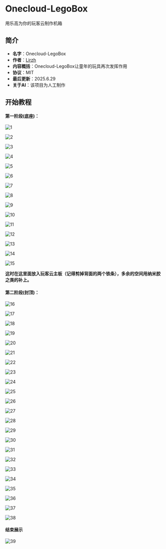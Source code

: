 # Onecloud-LegoBox
用乐高为你的玩客云制作机箱

## 简介

- **名字**：Onecloud-LegoBox
- **作者**：[Lirzh](https://github.com/lirzh)
- **内容概括**：Onecloud-LegoBox让童年的玩具再次发挥作用
- **协议**：MIT
- **最后更新**：2025.6.29
- **关于AI**：该项目为人工制作

## 开始教程

#### 第一阶段(底座)：

![1](picture/微信图片_20250629160214_2.jpg)



![2](picture/微信图片_20250629160211_36.jpg)

![3](picture/微信图片_20250629160214_4.jpg)

![4](picture/微信图片_20250629160214_5.jpg)

![5](picture/微信图片_20250629160214_6.jpg)

![6](picture/微信图片_20250629160214_7.jpg)

![7](picture/微信图片_20250629160214_8.jpg)

![8](picture/微信图片_20250629160214_9.jpg)

![9](picture/微信图片_20250629160213_10.jpg)

![10](picture/微信图片_20250629160213_11.jpg)

![11](picture/微信图片_20250629160213_12.jpg)

![12](picture/微信图片_20250629160213_13.jpg)

![13](picture/微信图片_20250629160213_14.jpg)

![14](picture/微信图片_20250629160213_15.jpg)

![15](picture/微信图片_20250629160213_16.jpg)

**这时在这里面放入玩客云主板（记得剪掉背面的两个铁条），多余的空间用纳米胶之类的补上。**

#### 第二阶段(封顶)：

![16](picture/微信图片_20250629160213_17.jpg)

![17](picture/微信图片_20250629160213_18.jpg)

![18](picture/微信图片_20250629160213_19.jpg)

![19](picture/微信图片_20250629160213_20.jpg)

![20](picture/微信图片_20250629160213_21.jpg)

![21](picture/微信图片_20250629160213_22.jpg)

![22](picture/微信图片_20250629160213_23.jpg)

![23](picture/微信图片_20250629160212_24.jpg)

![24](picture/微信图片_20250629160212_25.jpg)

![25](picture/微信图片_20250629160212_26.jpg)

![26](picture/微信图片_20250629160212_27.jpg)

![27](picture/微信图片_20250629160212_28.jpg)

![28](picture/微信图片_20250629160212_29.jpg)

![29](picture/微信图片_20250629160212_30.jpg)

![30](picture/微信图片_20250629160212_31.jpg)

![31](picture/微信图片_20250629160211_32.jpg)

![32](picture/微信图片_20250629160212_33.jpg)

![33](picture/微信图片_20250629160212_34.jpg)

![34](picture/微信图片_20250629160212_35.jpg)

![35](picture/微信图片_20250629160211_36.jpg)

![36](picture/微信图片_20250629160212_37.jpg)

![37](picture/微信图片_20250629160212_38.jpg)

![38](picture/微信图片_20250629160211_39.jpg)

#### 结束展示

![39](picture/微信图片_20250629160211_40.jpg)
